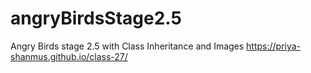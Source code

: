 # angryBirdsStage2.5
Angry Birds stage 2.5 with Class Inheritance and Images
https://priya-shanmus.github.io/class-27/
